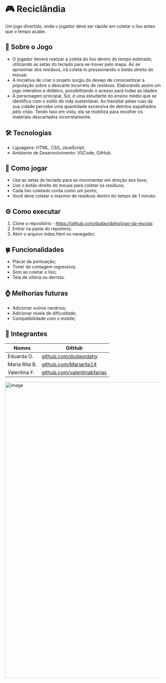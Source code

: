 # 🎮 Reciclândia
Um jogo divertido, onde o jogador deve ser rápido em coletar o lixo antes que o tempo acabe.

## 🌳 Sobre o Jogo
 - O jogador deverá realizar a coleta do lixo dentro do tempo estimado, utilizando as setas do teclado para se mover pelo mapa. Ao se aproximar dos resíduos, irá coletá-lo pressionando o botão direito do mouse. 
 - A iniciativa de criar o projeto surgiu do desejo de conscientizar a população sobre o descarte incorreto de resíduos. Elaborando assim um jogo interativo e didático, possibilitando o acesso para todas as idades.
 - A personagem principal, Sol, é uma estudante do ensino médio que se identifica com o estilo de vida sustentável. Ao transitar pelas ruas da sua cidade percebe uma quantidade excessiva de detritos espalhados pelo chão. Tendo isso em vista, ela se mobiliza para recolher os materiais descartados incorretamente.
 
## 🛠 Tecnologias
-  Liguagens: HTML, CSS, JavaScript;
-  Ambiente de Desenvolvimento: VSCode, GitHub.

## 📃 Como jogar
- Use as setas do teclado para se movimentar em direção aos lixos;
- Use o botão direito do mouse para coletar os resíduos;
- Cada lixo coletado conta como um ponto;
- Você deve coletar o máximo de resíduos dentro do tempo de 1 minuto.

## ⚙ Como executar
1. Clone o repositório - https://github.com/dudaordahy/jogo-da-escola;
2. Entrar na pasta do repsitório;
3. Abrir o arquivo index.html no navegador.

## 🍀 Funcionalidades
- Placar da pontuação;
- Timer de contagem regressiva;
- Som ao coletar o lixo;
- Tela de vitória ou derrota.

## ⌚ Melhorias futuras
- Adicionar outros cenários;
- Adicionar níveis de dificuldade;
- Compatibilidade com o mobile;

## 👥 Integrantes
| Nomes            | GitHub                  |
| ---------------- | ----------------------- |
| Eduarda O.       | [github.com/dudaordahy](https://github.com/dudaordahy) |
| Maria Rita B.    | [github.com/Mariarita14](https://github.com/Mariarita14) |
| Valentina F.     | [github.com/valentinabfarias](https://github.com/valentinabfarias) |

<img width="956" alt="image" src="https://github.com/user-attachments/assets/776c51f3-4aaf-4077-91c5-57caecc14df4" />


